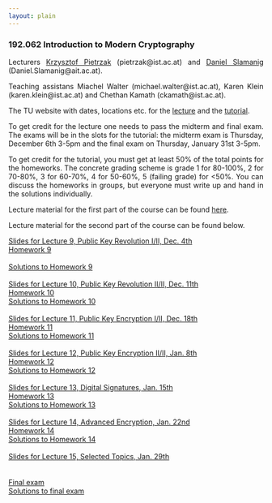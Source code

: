 ```yaml
--- 
layout: plain
--- 
```


<h3>192.062 Introduction to Modern Cryptography</h3>


<p style="text-align:justify;">Lecturers <a href="http://pub.ist.ac.at/crypto/" target="_blank">Krzysztof Pietrzak</a> (pietrzak@ist.ac.at) and <a href="https://danielslamanig.info" target="_blank">Daniel Slamanig</a> (Daniel.Slamanig@ait.ac.at). 
</p>


<p style="text-align:justify;">Teaching assistans Miachel Walter (michael.walter@ist.ac.at), Karen Klein (karen.klein@ist.ac.at) and Chethan Kamath (ckamath@ist.ac.at).</p> 

<p style="text-align:justify;">The TU website with dates, locations etc. for the <a href="https://tiss.tuwien.ac.at/course/courseDetails.xhtml?dswid=2679&dsrid=508&courseNr=192062&semester=2018W" target="_blank">lecture</a> and the <a href="https://tiss.tuwien.ac.at/course/courseAnnouncement.xhtml?dswid=2679&dsrid=866&courseNumber=192063&courseSemester=2018W">tutorial</a>.</p>

<p style="text-align:justify;">To get credit for the lecture one needs to pass the midterm and final exam. 
The exams will be in the slots for the tutorial: the midterm exam is Thursday, December 6th 3-5pm and the final exam on Thursday, January 31st 3-5pm.</p>

<p style="text-align:justify;">To get credit for the tutorial, you must get at least 50% of the total points for the homeworks. The concrete grading scheme is grade 1 for 80-100%, 2 for 70-80%, 3 for 60-70%, 4 for 50-60%, 5 (failing grade) for &lt;50%. You can discuss the homeworks in groups, but everyone must write up and hand in the solutions individually.</p>

<p style="text-align:justify;">Lecture material for the first part of the course can be found <a href="http://pub.ist.ac.at/crypto/ModernCrypto18.html" target="_blank">here</a>.</p>

<p style="text-align:justify;">Lecture material for the second part of the course can be found below.</p>

<a href="https://danielslamanig.info/lectures/MC18_Lecture9.pdf">Slides for Lecture 9, Public Key Revolution I/II, Dec. 4th</a> <br>
<a href="https://danielslamanig.info/lectures/ModernCrypto18Homework9.pdf">Homework 9</a><br>	
<a href="https://danielslamanig.info/lectures/ModernCrypto18Homework9_solutions.pdf">Solutions to Homework 9</a><br><br>
<a href="https://danielslamanig.info/lectures/MC18_Lecture10.pdf">Slides for Lecture 10, Public Key Revolution II/II, Dec. 11th</a> <br>
<a href="https://danielslamanig.info/lectures/ModernCrypto18Homework10.pdf">Homework 10</a><br>
<a href="https://danielslamanig.info/lectures/ModernCrypto18Homework10_solutions.pdf">Solutions to Homework 10</a><br><br>
<a href="https://danielslamanig.info/lectures/MC18_Lecture11.pdf">Slides for Lecture 11, Public Key Encryption I/II, Dec. 18th</a><br>
<a href="https://danielslamanig.info/lectures/ModernCrypto18Homework11.pdf">Homework 11</a><br>
<a href="https://danielslamanig.info/lectures/ModernCrypto18Homework11_solutions.pdf">Solutions to Homework 11</a><br><br>
<a href="https://danielslamanig.info/lectures/MC18_Lecture12.pdf">Slides for Lecture 12, Public Key Encryption II/II, Jan. 8th</a><br>
<a href="https://danielslamanig.info/lectures/ModernCrypto18Homework12.pdf">Homework 12</a><br>
<a href="https://danielslamanig.info/lectures/ModernCrypto18Homework12_solutions.pdf">Solutions to Homework 12</a><br><br>
<a href="https://danielslamanig.info/lectures/MC18_Lecture13.pdf">Slides for Lecture 13, Digital Signatures, Jan. 15th</a><br>
<a href="https://danielslamanig.info/lectures/ModernCrypto18Homework13.pdf">Homework 13</a><br>
<a href="https://danielslamanig.info/lectures/ModernCrypto18Homework13_solutions.pdf">Solutions to Homework 13</a><br><br>
<a href="https://danielslamanig.info/lectures/MC18_Lecture14.pdf">Slides for Lecture 14, Advanced Encryption, Jan. 22nd</a><br>
<a href="https://danielslamanig.info/lectures/ModernCrypto18Homework14.pdf">Homework 14</a><br>
<a href="https://danielslamanig.info/lectures/ModernCrypto18Homework14_solutions.pdf">Solutions to Homework 14</a><br><br>
<a href="https://danielslamanig.info/lectures/MC18_Lecture15.pdf">Slides for Lecture 15, Selected Topics, Jan. 29th</a><br><br><br>
<a href="https://danielslamanig.info/lectures/FinalExam.pdf">Final exam</a><br>
<a href="https://danielslamanig.info/lectures/Solutions_FinalExam.pdf">Solutions to final exam</a>
